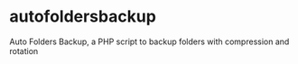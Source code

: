 # autofoldersbackup
Auto Folders Backup, a PHP script to backup folders with compression and rotation
